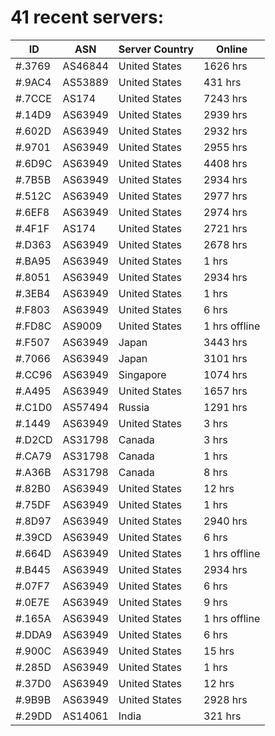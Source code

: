 # 41 recent servers:

| ID | ASN | Server Country | Online |
| ------ | ------ | ------ | ------ |
| #.3769 | AS46844 | United States | 1626 hrs |
| #.9AC4 | AS53889 | United States | 431 hrs |
| #.7CCE | AS174 | United States | 7243 hrs |
| #.14D9 | AS63949 | United States | 2939 hrs |
| #.602D | AS63949 | United States | 2932 hrs |
| #.9701 | AS63949 | United States | 2955 hrs |
| #.6D9C | AS63949 | United States | 4408 hrs |
| #.7B5B | AS63949 | United States | 2934 hrs |
| #.512C | AS63949 | United States | 2977 hrs |
| #.6EF8 | AS63949 | United States | 2974 hrs |
| #.4F1F | AS174 | United States | 2721 hrs |
| #.D363 | AS63949 | United States | 2678 hrs |
| #.BA95 | AS63949 | United States | 1 hrs |
| #.8051 | AS63949 | United States | 2934 hrs |
| #.3EB4 | AS63949 | United States | 1 hrs |
| #.F803 | AS63949 | United States | 6 hrs |
| #.FD8C | AS9009 | United States | 1 hrs offline |
| #.F507 | AS63949 | Japan | 3443 hrs |
| #.7066 | AS63949 | Japan | 3101 hrs |
| #.CC96 | AS63949 | Singapore | 1074 hrs |
| #.A495 | AS63949 | United States | 1657 hrs |
| #.C1D0 | AS57494 | Russia | 1291 hrs |
| #.1449 | AS63949 | United States | 3 hrs |
| #.D2CD | AS31798 | Canada | 3 hrs |
| #.CA79 | AS31798 | Canada | 1 hrs |
| #.A36B | AS31798 | Canada | 8 hrs |
| #.82B0 | AS63949 | United States | 12 hrs |
| #.75DF | AS63949 | United States | 1 hrs |
| #.8D97 | AS63949 | United States | 2940 hrs |
| #.39CD | AS63949 | United States | 6 hrs |
| #.664D | AS63949 | United States | 1 hrs offline |
| #.B445 | AS63949 | United States | 2934 hrs |
| #.07F7 | AS63949 | United States | 6 hrs |
| #.0E7E | AS63949 | United States | 9 hrs |
| #.165A | AS63949 | United States | 1 hrs offline |
| #.DDA9 | AS63949 | United States | 6 hrs |
| #.900C | AS63949 | United States | 15 hrs |
| #.285D | AS63949 | United States | 1 hrs |
| #.37D0 | AS63949 | United States | 12 hrs |
| #.9B9B | AS63949 | United States | 2928 hrs |
| #.29DD | AS14061 | India | 321 hrs |

